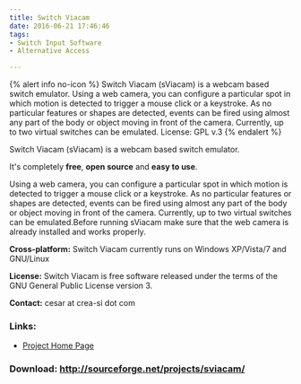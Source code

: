 ```yaml
---
title: Switch Viacam
date: 2016-06-21 17:46:46
tags: 
- Switch Input Software
- Alternative Access

---
```


{% alert info no-icon %}
Switch Viacam (sViacam) is a webcam based switch emulator. Using a web camera, you can configure a particular spot in which motion is detected to trigger a mouse click or a keystroke. As no particular features or shapes are detected, events can be fired using almost any part of the body or object moving in front of the camera. Currently, up to two virtual switches can be emulated. License: GPL v.3
{% endalert %}

<!-- more -->

Switch Viacam (sViacam) is a webcam based switch emulator.

It's completely **free**, **open source** and **easy to use**.

Using a web camera, you can configure a particular spot in which motion is detected to trigger a mouse click or a keystroke. As no particular features or shapes are detected, events can be fired using almost any part of the body or object moving in front of the camera. Currently, up to two virtual switches can be emulated.Before running sViacam make sure that the web camera is already installed and works properly.

**Cross-platform:** Switch Viacam currently runs on Windows XP/Vista/7 and GNU/Linux

**License:** Switch Viacam is free software released under the terms of the GNU General Public License version 3.

**Contact:** cesar at crea-si dot com

### Links:
- <a href="http://sviacam.sourceforge.net/">Project Home Page</a>

### Download: http://sourceforge.net/projects/sviacam/ 